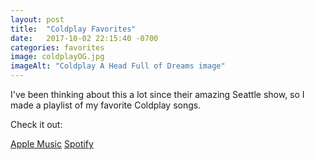 ```yaml
---
layout: post
title:  "Coldplay Favorites"
date:   2017-10-02 22:15:40 -0700
categories: favorites
image: coldplayOG.jpg
imageAlt: "Coldplay A Head Full of Dreams image"
---
```


I've been thinking about this a lot since their amazing Seattle show, so I made a playlist of my favorite Coldplay songs.

Check it out:

[Apple Music](https://itunes.apple.com/us/playlist/coldplay-favorites/idpl.u-VkVKcBo6PJG)
[Spotify](https://open.spotify.com/user/1246039606/playlist/2Vc0dUgUlgR1esSDJTzNqK)

